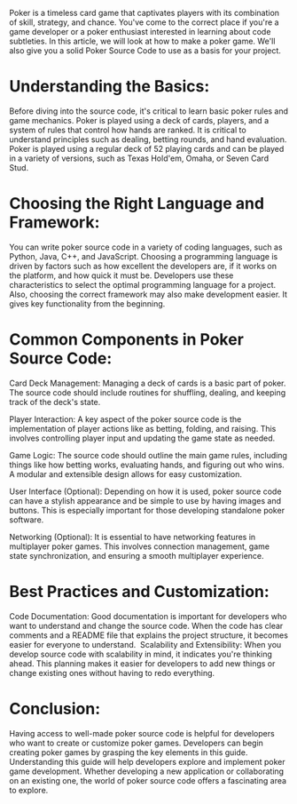 Poker is a timeless card game that captivates players with its combination of skill, strategy, and chance. You've come to the correct place if you're a game developer or a poker enthusiast interested in learning about code subtleties. In this article, we will look at how to make a poker game. We'll also give you a solid Poker Source Code to use as a basis for your project.


# Understanding the Basics:

Before diving into the source code, it's critical to learn basic poker rules and game mechanics. Poker is played using a deck of cards, players, and a system of rules that control how hands are ranked. It is critical to understand principles such as dealing, betting rounds, and hand evaluation. Poker is played using a regular deck of 52 playing cards and can be played in a variety of versions, such as Texas Hold'em, Omaha, or Seven Card Stud.
# Choosing the Right Language and Framework:

You can write poker source code in a variety of coding languages, such as Python, Java, C++, and JavaScript. Choosing a programming language is driven by factors such as how excellent the developers are, if it works on the platform, and how quick it must be. Developers use these characteristics to select the optimal programming language for a project. Also, choosing the correct framework may also make development easier. It gives key functionality from the beginning.
# Common Components in Poker Source Code:

Card Deck Management: Managing a deck of cards is a basic part of poker. The source code should include routines for shuffling, dealing, and keeping track of the deck's state.

Player Interaction: A key aspect of the poker source code is the implementation of player actions like as betting, folding, and raising. This involves controlling player input and updating the game state as needed.

Game Logic: The source code should outline the main game rules, including things like how betting works, evaluating hands, and figuring out who wins. A modular and extensible design allows for easy customization.

User Interface (Optional): Depending on how it is used, poker source code can have a stylish appearance and be simple to use by having images and buttons. This is especially important for those developing standalone poker software.

Networking (Optional): It is essential to have networking features in multiplayer poker games. This involves connection management, game state synchronization, and ensuring a smooth multiplayer experience. 
# Best Practices and Customization:

Code Documentation: Good documentation is important for developers who want to understand and change the source code. When the code has clear comments and a README file that explains the project structure, it becomes easier for everyone to understand. 
Scalability and Extensibility: When you develop source code with scalability in mind, it indicates you're thinking ahead. This planning makes it easier for developers to add new things or change existing ones without having to redo everything.
# Conclusion:

Having access to well-made poker source code is helpful for developers who want to create or customize poker games. Developers can begin creating poker games by grasping the key elements in this guide. Understanding this guide will help developers explore and implement poker game development. Whether developing a new application or collaborating on an existing one, the world of poker source code offers a fascinating area to explore.
